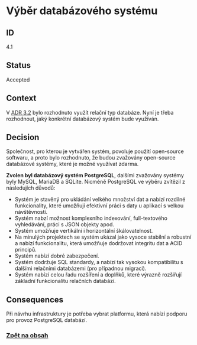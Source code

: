 # Výběr databázového systému

## ID

4.1

## Status 

Accepted

## Context 

V [ADR 3.2](3.2-db.md) bylo rozhodnuto využít relační typ databáze. Nyní je třeba rozhodnout, jaký konkrétní databázový systém bude využíván. 

## Decision 

Společnost, pro kterou je vytvářen systém, povoluje použití open-source softwaru, a proto bylo rozhodnuto, že budou zvažovány open-source databázové systémy, které je možné využívat zdarma.

**Zvolen byl databázový systém PostgreSQL**, dalšími zvažovány systémy byly MySQL, MariaDB a SQLite. Nicméně PostgreSQL ve výběru zvítězil z následujích důvodů:

- Systém je stavěný pro ukládání velkého množství dat a nabízí rozdílné funkcionality, které umožňují efektivní práci s daty u aplikací s velkou návštěvností.
- Systém nabzí možnost komplexního indexování, full-textového vyhledávání, práci s JSON objekty apod.
- Systém umožňuje vertikální i horizontální škálovatelnost.
- Na minulých projektech se systém ukázal jako vysoce stabilní a robustní a nabízí funkcionalitu, která umožňuje dodržovat integritu dat a ACID principů.
- Systém nabízí dobré zabezpečení.
- Systém dodržuje SQL standardy, a nabízí tak vysokou kompatibilitu s dalšími relačními databázemi (pro případnou migraci).
- Systém nabízí celou řadu rozšíření a doplňků, které výrazně rozšiřují základní funkcionalitu relačních databází.    

## Consequences

Při návrhu infrastruktury je potřeba vybrat platformu, která nabízí podporu pro provoz PostgreSQL databází. 

### [Zpět na obsah](../README.md#obsah)
